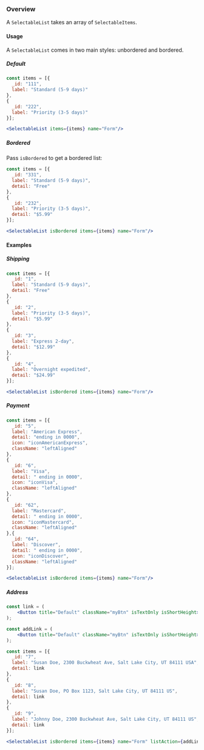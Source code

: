 ### Overview

A `SelectableList` takes an array of `SelectableItems`.

#### Usage

A `SelectableList` comes in two main styles: unbordered and bordered.

##### Default

```jsx noeditor
const items = [{
  _id: "111",
  label: "Standard (5-9 days)"
},
{
  _id: "222",
  label: "Priority (3-5 days)"
}];

<SelectableList items={items} name="Form"/>
```

##### Bordered

Pass `isBordered` to get a bordered list:

```jsx noeditor
const items = [{
  _id: "331",
  label: "Standard (5-9 days)",
  detail: "Free"
},
{
  _id: "232",
  label: "Priority (3-5 days)",
  detail: "$5.99"
}];

<SelectableList isBordered items={items} name="Form"/>
```

#### Examples

##### Shipping

```jsx
const items = [{
  _id: "1",
  label: "Standard (5-9 days)",
  detail: "Free"
},
{
  _id: "2",
  label: "Priority (3-5 days)",
  detail: "$5.99"
},
{
  _id: "3",
  label: "Express 2-day",
  detail: "$12.99"
},
{
  _id: "4",
  label: "Overnight expedited",
  detail: "$24.99"
}];

<SelectableList isBordered items={items} name="Form"/>
```

##### Payment

```jsx
const items = [{
  _id: "5",
  label: "American Express",
  detail: "ending in 0000",
  icon: "iconAmericanExpress",
  className: "leftAligned"
},
{
  _id: "6",
  label: "Visa",
  detail: " ending in 0000",
  icon: "iconVisa",
  className: "leftAligned"
},
{
  _id: "62",
  label: "Mastercard",
  detail: " ending in 0000",
  icon: "iconMastercard",
  className: "leftAligned"  
},{
  _id: "64",
  label: "Discover",
  detail: " ending in 0000",
  icon: "iconDiscover",
  className: "leftAligned"
}];

<SelectableList isBordered items={items} name="Form"/>
```

##### Address

```jsx
const link = (
    <Button title="Default" className="myBtn" isTextOnly isShortHeight>Edit</Button>
);

const addLink = (
    <Button title="Default" className="myBtn" isTextOnly isShortHeight>Add a new address</Button>
);

const items = [{
  _id: "7",
  label: "Susan Doe, 2300 Buckwheat Ave, Salt Lake City, UT 84111 USA",
  detail: link
},
{
  _id: "8",
  label: "Susan Doe, PO Box 1123, Salt Lake City, UT 84111 US",
  detail: link
},
{
  _id: "9",
  label: "Johnny Doe, 2300 Buckwheat Ave, Salt Lake City, UT 84111 US",
  detail: link
}];

<SelectableList isBordered items={items} name="Form" listAction={addLink} />
```
